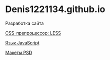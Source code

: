 # Denis1221134.github.io
Разработка сайта

[CSS-препроцессор: LESS](https://mrmlnc.gitbooks.io/less-guidebook-for-beginners/content/)

[Язык JavaScript](https://learn.javascript.ru/js)

[Макеты PSD](https://psd.in.ua/)
